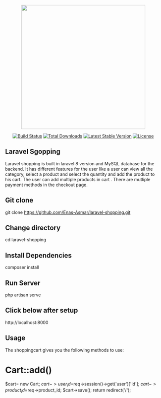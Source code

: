 <p align="center"><a href="https://laravel.com" target="_blank"><img src="https://raw.githubusercontent.com/laravel/art/master/logo-lockup/5%20SVG/2%20CMYK/1%20Full%20Color/laravel-logolockup-cmyk-red.svg" width="400"></a></p>

<p align="center">
<a href="https://travis-ci.org/laravel/framework"><img src="https://travis-ci.org/laravel/framework.svg" alt="Build Status"></a>
<a href="https://packagist.org/packages/laravel/framework"><img src="https://img.shields.io/packagist/dt/laravel/framework" alt="Total Downloads"></a>
<a href="https://packagist.org/packages/laravel/framework"><img src="https://img.shields.io/packagist/v/laravel/framework" alt="Latest Stable Version"></a>
<a href="https://packagist.org/packages/laravel/framework"><img src="https://img.shields.io/packagist/l/laravel/framework" alt="License"></a>
</p>

## Laravel Sgopping

Laravel shopping is built in laravel 8 version and MySQL database for the backend. It has different features for the user like a user can view all the category, select a product and select the quantity and add the product to his cart. The user can add multiple products in cart . There are mutliple payment methods in the checkout page.

## Git clone
git clone https://github.com/Enas-Asmar/laravel-shopping.git


## Change directory
cd laravel-shopping


## Install Dependencies
composer install


## Run Server
php artisan serve


## Click below after setup
http://localhost:8000


## Usage
The shoppingcart gives you the following methods to use:

# Cart::add()
<div class="highlight highlight-text-html-php position-relative overflow-auto">
    
$cart= new Cart;
$cart->user_id=$req->session()->get('user')['id'];
$cart->product_id=$req->product_id;
$cart->save();
return redirect('/');
</div>
